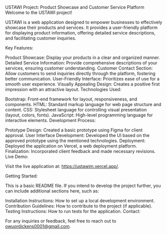 USTAWI Project: Product Showcase and Customer Service Platform
Welcome to the USTAWI project!

USTAWI is a web application designed to empower businesses to effectively showcase their products and services. It provides a user-friendly platform for displaying product information, offering detailed service descriptions, and facilitating customer inquiries.

Key Features:

Product Showcase: Display your products in a clear and organized manner.
Detailed Service Information: Provide comprehensive descriptions of your services, ensuring customer understanding.
Customer Contact Section: Allow customers to send inquiries directly through the platform, fostering better communication.
User-Friendly Interface: Prioritizes ease of use for a smooth user experience.
Visually Appealing Design: Creates a positive first impression with an attractive layout.
Technologies Used:

Bootstrap: Front-end framework for layout, responsiveness, and components.
HTML: Standard markup language for web page structure and content.
CSS: Stylesheet language for controlling visual presentation (layout, colors, fonts).
JavaScript: High-level programming language for interactive elements.
Development Process:

Prototype Design: Created a basic prototype using Figma for client approval.
User Interface Development: Developed the UI based on the approved prototype using the mentioned technologies.
Deployment: Deployed the application on Vercel, a web deployment platform.
Finalization: Incorporated client feedback and made necessary revisions.
Live Demo:

Visit the live application at: https://ustawim.vercel.app/.

Getting Started:

This is a basic README file. If you intend to develop the project further, you can include additional sections here, such as:

Installation Instructions: How to set up a local development environment.
Contribution Guidelines: How to contribute to the project (if applicable).
Testing Instructions: How to run tests for the application.
Contact:

For any inquiries or feedback, feel free to reach out to owuordickens0001@gmail.com.